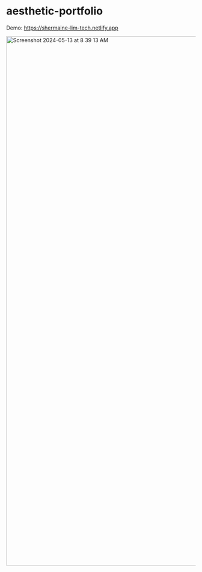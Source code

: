 # aesthetic-portfolio
Demo: https://shermaine-lim-tech.netlify.app

<img width="1407" alt="Screenshot 2024-05-13 at 8 39 13 AM" src="https://github.com/shermainelim/aesthetic-portfolio-futuristic-tech/assets/65886071/89914976-88b3-4369-b8b6-be71d756fb76">
